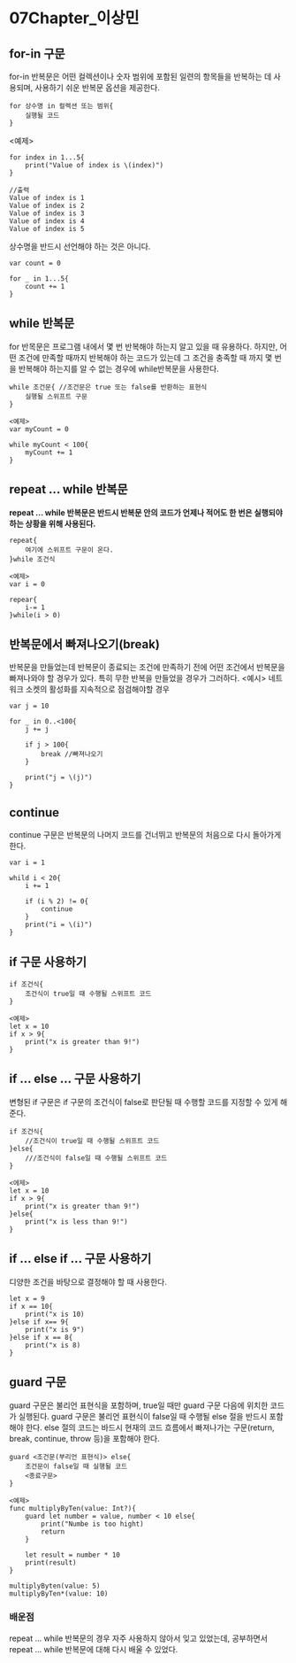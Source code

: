 # 07Chapter_이상민

## for-in 구문
for-in 반복문은 어떤 컬렉션이나 숫자 범위에 포함된 일련의 항목들을 반복하는 데 사용되며, 사용하기 쉬운 반복문 옵션을 제공한다.
```
for 상수명 in 컬렉션 또는 범위{
    실행될 코드
}
```
<예제>

```
for index in 1...5{
    print("Value of index is \(index)")
}

//출력
Value of index is 1
Value of index is 2
Value of index is 3
Value of index is 4
Value of index is 5
```
상수명을 반드시 선언해야 하는 것은 아니다.
```
var count = 0

for _ in 1...5{
    count += 1
}
```
## while 반복문
for 반목문은 프로그램 내에서 몇 번 반복해야 하는지 알고 있을 때 유용하다. 하지만, 어떤 조건에 만족할 때까지 반복해야 하는 코드가 있는데 그 조건을 충족할 때 까지 몇 번을 반복해야 하는지를 알 수 없는 경우에 while반복문을 사용한다.
```
while 조건문{ //조건문은 true 또는 false를 반환하는 표현식
    실행될 스위프트 구문
}

<예제>
var myCount = 0

while myCount < 100{
    myCount += 1
}
```

## repeat ... while 반복문
**repeat ... while 반복문은 반드시 반복문 안의 코드가 언제나 적어도 한 번은 실행되야 하는 상황을 위해 사용된다.**

```
repeat{
    여기에 스위프트 구문이 온다.
}while 조건식

<예제>
var i = 0

repear{
    i-= 1
}while(i > 0)
```

## 반복문에서 빠져나오기(break)
반복문을 만들었는데 반복문이 종료되는 조건에 만족하기 전에 어떤 조건에서 반복문을 빠져나와야 할 경우가 있다. 특히 무한 반복을 만들었을 경우가 그러하다.
<예시> 네트워크 소켓의 활성화를 지속적으로 점검해야할 경우
```
var j = 10

for _ in 0..<100{
    j += j

    if j > 100{
        break //빠져나오기
    }

    print("j = \(j)")
}
```

## continue
continue 구문은 반복문의 나머지 코드를 건너뛰고 반복문의 처음으로 다시 돌아가게 한다.
```
var i = 1

whild i < 20{
    i += 1

    if (i % 2) != 0{
        continue
    }
    print("i = \(i)")
}
```

## if 구문 사용하기
```
if 조건식{
    조건식이 true일 때 수행될 스위프트 코드
}

<예제>
let x = 10
if x > 9{
    print("x is greater than 9!")
}
```

## if ... else ... 구문 사용하기
변형된 if 구문은 if 구문의 조건식이 false로 판단될 때 수행할 코드를 지정할 수 있게 해준다.
```
if 조건식{
    //조건식이 true일 때 수행될 스위프트 코드
}else{
    ///조건식이 false일 때 수행될 스위프트 코드
}

<에제>
let x = 10
if x > 9{
    print("x is greater than 9!")
}else{
    print("x is less than 9!")
}
```

## if ... else if ... 구문 사용하기
디양한 조건을 바탕으로 결정해야 할 때 사용한다.
```
let x = 9
if x == 10{
    print("x is 10)
}else if x== 9{
    print("x is 9")
}else if x == 8{
    print("x is 8)
}
```

## guard 구문
guard 구문은 불리언 표현식을 포함하며, true일 때만 guard 구문 다음에 위치한 코드가 실행된다. guard 구문은 불리언 표현식이 false일 때 수행될 else 절을 반드시 포함해야 한다. else 절의 코드는 바드시 현재의 코드 흐름에서 빠져나가는 구문(return, break, continue, throw 등)을 포함해야 한다.

```
guard <조건문(부리언 표현식)> else{
    조건문이 false일 때 실행될 코드
    <종료구문>
}

<예제>
func multiplyByTen(value: Int?){
    guard let number = value, number < 10 else{
        print("Numbe is too hight)
        return
    }

    let result = number * 10
    print(result)
}

multiplyByten(value: 5)
multiplyByTen*(value: 10)
```

### 배운점
repeat ... while 반복문의 경우 자주 사용하지 않아서 잊고 있었는데, 공부하면서 repeat ... while 반복문에 대해 다시 배울 수 있었다.
